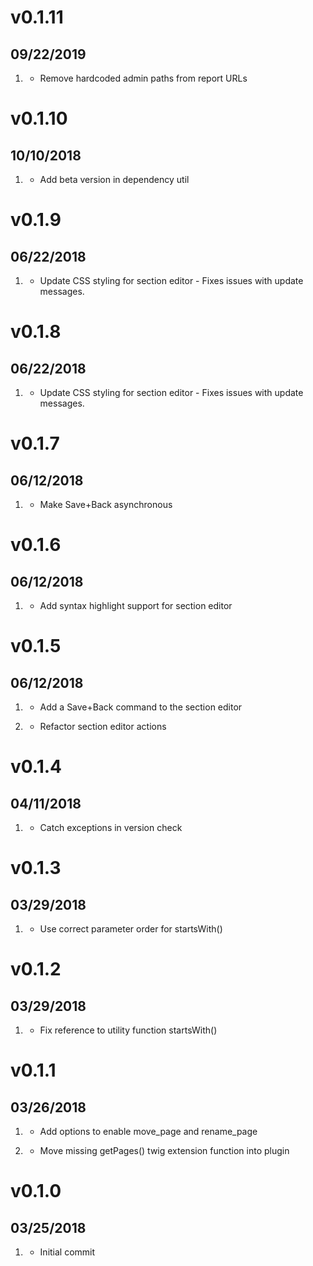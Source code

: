 # v0.1.11
##  09/22/2019

1. [](#bugfix)
    * Remove hardcoded admin paths from report URLs
    
# v0.1.10
##  10/10/2018

1. [](#bugfix)
    * Add beta version in dependency util
    
# v0.1.9
##  06/22/2018

1. [](#bugfix)
    * Update CSS styling for section editor - Fixes issues with update messages.
# v0.1.8

##  06/22/2018

1. [](#bugfix)
    * Update CSS styling for section editor - Fixes issues with update messages.

# v0.1.7
##  06/12/2018

1. [](#bugfix)
    * Make Save+Back asynchronous

# v0.1.6
##  06/12/2018

1. [](#new)
    * Add syntax highlight support for section editor
    
# v0.1.5
##  06/12/2018

1. [](#feature)
    * Add a Save+Back command to the section editor
    
2. [](#task)
    * Refactor section editor actions

# v0.1.4
##  04/11/2018

1. [](#bugfix)
    * Catch exceptions in version check 

# v0.1.3
##  03/29/2018

1. [](#bugfix)
    * Use correct parameter order for startsWith()

# v0.1.2
##  03/29/2018

1. [](#bugfix)
    * Fix reference to utility function startsWith()
    
# v0.1.1
##  03/26/2018

1. [](#new)
    * Add options to enable move_page and rename_page
    
2. [](#bugfix)
    * Move missing getPages() twig extension function into plugin    
    
# v0.1.0
##  03/25/2018

1. [](#new)
    * Initial commit
